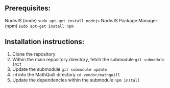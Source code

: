 ## Prerequisites:

NodeJS (node)
`sudo apt-get install nodejs`
NodeJS Package Manager (npm)
`sudo apt-get install npm`

## Installation instructions:

1. Clone the repository
2. Within the main repository directory, fetch the submodule
    `git submodule init`
3. Update the submodule
    `git submodule update`
4. `cd` into the MathQuill directory
    `cd vendor/mathquill`
5. Update the dependencies within the submodule
    `npm install`
